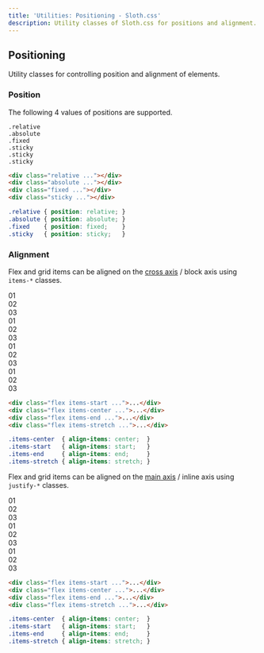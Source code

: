 ```yaml
---
title: 'Utilities: Positioning - Sloth.css'
description: Utility classes of Sloth.css for positions and alignment.
---
```


## Positioning

Utility classes for controlling position and alignment of elements.

### Position

The following 4 values of positions are supported.

<div class="demo flex gap-4">
  <div class="bg-muted w-full h-32 rounded relative">
    <div class="relative top-4 left-4 bg-accent-variant w-32 h-16 rounded p-1">
      <code>.relative</code>
    </div>
  </div>
  <div class="bg-muted w-full h-32 rounded relative">
    <div class="absolute bottom-4 right-4 bg-accent-variant w-32 h-16 rounded p-1">
      <code>.absolute</code>
    </div>
  </div>
  <div class="bg-muted w-full h-32 rounded relative overflow-y-scroll">
    <div class="fixed bg-accent-variant w-32 h-16 rounded p-1 m-4" style="transform: none;">
      <code>.fixed</code>
    </div>
    <div class="w-full h-64"></div>
  </div>
  <div class="bg-muted w-full h-32 rounded relative overflow-y-scroll">
    <div class="sticky top-4 left-4 bg-accent-variant w-32 h-8 p-1 rounded"><code>.sticky</code></div>
    <div class="w-full h-32"></div>
    <div class="sticky top-4 left-4 bg-accent-variant w-32 h-8 p-1 rounded"><code>.sticky</code></div>
    <div class="w-full h-32"></div>
    <div class="sticky top-4 left-4 bg-accent-variant w-32 h-8 p-1 rounded"><code>.sticky</code></div>
    <div class="w-full h-32"></div>
  </div>
</div>

```html
<div class="relative ..."></div>
<div class="absolute ..."></div>
<div class="fixed ..."></div>
<div class="sticky ..."></div>
```

```css
.relative { position: relative; }
.absolute { position: absolute; }
.fixed    { position: fixed;    }
.sticky   { position: sticky;   }
```

### Alignment

Flex and grid items can be aligned on the [cross axis](https://developer.mozilla.org/en-US/docs/Glossary/Cross_Axis) / block axis using `items-*` classes.

<div class="demo flex gap-4">
  <div class="flex gap-1 items-start bg-muted p-4 rounded">
    <div class="text-light bg-accent-variant flex-center rounded h-8 w-8 font-mono font-bold">01</div>
    <div class="text-light bg-accent-variant flex-center rounded h-16 w-8 font-mono font-bold">02</div>
    <div class="text-light bg-accent-variant flex-center rounded w-8 font-mono font-bold">03</div>
  </div>
  <div class="flex gap-1 items-center bg-muted p-4 rounded">
    <div class="text-light bg-accent-variant flex-center rounded h-8 w-8 font-mono font-bold">01</div>
    <div class="text-light bg-accent-variant flex-center rounded h-16 w-8 font-mono font-bold">02</div>
    <div class="text-light bg-accent-variant flex-center rounded w-8 font-mono font-bold">03</div>
  </div>
  <div class="flex gap-1 items-end bg-muted p-4 rounded">
    <div class="text-light bg-accent-variant flex-center rounded h-8 w-8 font-mono font-bold">01</div>
    <div class="text-light bg-accent-variant flex-center rounded h-16 w-8 font-mono font-bold">02</div>
    <div class="text-light bg-accent-variant flex-center rounded w-8 font-mono font-bold">03</div>
  </div>
  <div class="flex gap-1 items-stretch bg-muted p-4 rounded">
    <div class="text-light bg-accent-variant flex-center rounded w-8 font-mono font-bold">01</div>
    <div class="text-light bg-accent-variant flex-center rounded h-16 w-8 font-mono font-bold">02</div>
    <div class="text-light bg-accent-variant flex-center rounded w-8 font-mono font-bold">03</div>
  </div>
</div>

```html
<div class="flex items-start ...">...</div>
<div class="flex items-center ...">...</div>
<div class="flex items-end ...">...</div>
<div class="flex items-stretch ...">...</div>
```

```css
.items-center  { align-items: center;  }
.items-start   { align-items: start;   }
.items-end     { align-items: end;     }
.items-stretch { align-items: stretch; }
```

Flex and grid items can be aligned on the [main axis](https://developer.mozilla.org/en-US/docs/Glossary/Main_Axis) / inline axis using `justify-*` classes.

<div class="demo flex gap-4">
  <div class="flex gap-1 justify-center bg-muted p-4 w-full rounded">
    <div class="text-light bg-accent-variant flex-center rounded h-8 w-8 font-mono font-bold">01</div>
    <div class="text-light bg-accent-variant flex-center rounded h-8 w-8 font-mono font-bold">02</div>
    <div class="text-light bg-accent-variant flex-center rounded h-8 w-8 font-mono font-bold">03</div>
  </div>
  <div class="flex gap-1 justify-between bg-muted p-4 w-full rounded">
    <div class="text-light bg-accent-variant flex-center rounded h-8 w-8 font-mono font-bold">01</div>
    <div class="text-light bg-accent-variant flex-center rounded h-8 w-8 font-mono font-bold">02</div>
    <div class="text-light bg-accent-variant flex-center rounded h-8 w-8 font-mono font-bold">03</div>
  </div>
  <div class="flex gap-1 justify-around bg-muted p-4 w-full rounded">
    <div class="text-light bg-accent-variant flex-center rounded h-8 w-8 font-mono font-bold">01</div>
    <div class="text-light bg-accent-variant flex-center rounded h-8 w-8 font-mono font-bold">02</div>
    <div class="text-light bg-accent-variant flex-center rounded h-8 w-8 font-mono font-bold">03</div>
  </div>
</div>

```html
<div class="flex items-start ...">...</div>
<div class="flex items-center ...">...</div>
<div class="flex items-end ...">...</div>
<div class="flex items-stretch ...">...</div>
```

```css
.items-center  { align-items: center;  }
.items-start   { align-items: start;   }
.items-end     { align-items: end;     }
.items-stretch { align-items: stretch; }
```
